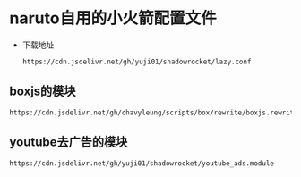 # naruto自用的小火箭配置文件
- 下载地址
  ```shell
  https://cdn.jsdelivr.net/gh/yuji01/shadowrocket/lazy.conf
  ```
## boxjs的模块
```shell
https://cdn.jsdelivr.net/gh/chavyleung/scripts/box/rewrite/boxjs.rewrite.surge.sgmodule
```
## youtube去广告的模块
```shell
https://cdn.jsdelivr.net/gh/yuji01/shadowrocket/youtube_ads.module
```
